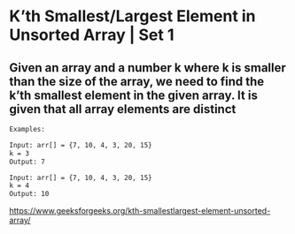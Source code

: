# K’th Smallest/Largest Element in Unsorted Array | Set 1

## Given an array and a number k where k is smaller than the size of the array, we need to find the k’th smallest element in the given array. It is given that all array elements are distinct

```txt
Examples:  

Input: arr[] = {7, 10, 4, 3, 20, 15} 
k = 3 
Output: 7

Input: arr[] = {7, 10, 4, 3, 20, 15} 
k = 4 
Output: 10 
```

<https://www.geeksforgeeks.org/kth-smallestlargest-element-unsorted-array/>
